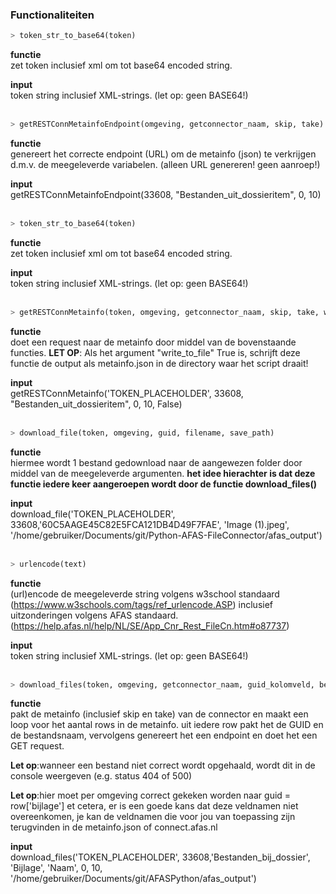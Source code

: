 ### Functionaliteiten

```python
> token_str_to_base64(token)
```
**functie**<br/>
zet token inclusief xml om tot base64 encoded string.

**input**<br/>
token string inclusief XML-strings. (let op: geen BASE64!)
<br/><br/>
```python
> getRESTConnMetainfoEndpoint(omgeving, getconnector_naam, skip, take)
```
**functie**<br/>
genereert het correcte endpoint (URL) om de metainfo (json) te verkrijgen d.m.v. de meegeleverde variabelen. (alleen URL genereren! geen aanroep!)

**input**<br/>
getRESTConnMetainfoEndpoint(33608, "Bestanden_uit_dossieritem", 0, 10) 
<br/><br/>
```python
> token_str_to_base64(token)
```
**functie**<br/>
zet token inclusief xml om tot base64 encoded string.

**input**<br/>
token string inclusief XML-strings. (let op: geen BASE64!)
<br/><br/>

```python
> getRESTConnMetainfo(token, omgeving, getconnector_naam, skip, take, write_to_file)
```
**functie**<br/>
doet een request naar de metainfo door middel van de bovenstaande functies. 
**LET OP**:   Als het argument "write_to_file" True is, schrijft deze functie de output als metainfo.json in de directory waar het script draait!

**input**<br/>
getRESTConnMetainfo('TOKEN_PLACEHOLDER', 33608, "Bestanden_uit_dossieritem", 0, 10, False)
<br/><br/>

```python
> download_file(token, omgeving, guid, filename, save_path)
```
**functie**<br/>
hiermee wordt 1 bestand gedownload naar de aangewezen folder door middel van de meegeleverde argumenten.
**het idee hierachter is dat deze functie iedere keer aangeroepen wordt door de functie download_files()**

**input**<br/>
download_file('TOKEN_PLACEHOLDER', 33608,'60C5AAGE45C82E5FCA121DB4D49F7FAE', 'Image (1).jpeg', '/home/gebruiker/Documents/git/Python-AFAS-FileConnector/afas_output')
<br/><br/>

```python
> urlencode(text)
```
**functie**<br/>
(url)encode de meegeleverde string volgens w3school standaard (https://www.w3schools.com/tags/ref_urlencode.ASP) 
inclusief uitzonderingen volgens AFAS standaard. (https://help.afas.nl/help/NL/SE/App_Cnr_Rest_FileCn.htm#o87737)

**input**<br/>
token string inclusief XML-strings. (let op: geen BASE64!)
<br/><br/>
```python
> download_files(token, omgeving, getconnector_naam, guid_kolomveld, bestandsnaam_kolomveld, skip, take, save_path)
```
**functie**<br/>
pakt de metainfo (inclusief skip en take) van de connector en maakt een loop voor het aantal rows in de metainfo.
uit iedere row pakt het de GUID en de bestandsnaam, vervolgens genereert het een endpoint en doet het een GET request.

**Let op**:wanneer een bestand niet correct wordt opgehaald, wordt dit in de console weergeven (e.g. status 404 of 500)

**Let op**:hier moet per omgeving correct gekeken worden naar guid = row['bijlage'] et cetera, er is een goede kans dat deze veldnamen niet overeenkomen, je kan de veldnamen die voor jou van toepassing zijn terugvinden in de metainfo.json of connect.afas.nl

**input**<br/>
download_files('TOKEN_PLACEHOLDER', 33608,'Bestanden_bij_dossier', 'Bijlage', 'Naam', 0, 10, '/home/gebruiker/Documents/git/AFASPython/afas_output')
<br/><br/>
